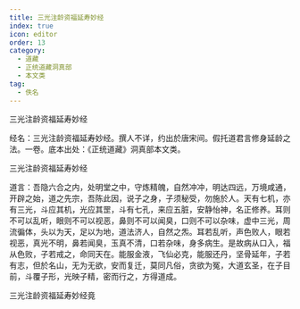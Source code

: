```yaml
---
title: 三光注龄资福延寿妙经
index: true
icon: editor
order: 13
category:
  - 道藏
  - 正统道藏洞真部
  - 本文类
tag:
  - 佚名
---
```


三光注龄资福延寿妙经  

经名：三光注龄资福延寿妙经。撰人不详，约出於唐宋间。假托道君言修身延龄之法。一卷。底本出处：《正统道藏》洞真部本文类。  

三光注龄资福延寿妙经  

道言：吾隐六合之内，处明堂之中，守炼精魄，自然冲冲，明达四远，万境咸通，开辟之始，道之先宗，吾陈此因，说子之身，子须秘受，勿施於人。天有七机，亦有三光，斗应其机，光应其罡，斗有七孔，来应五脏，安静怡神，名正修养。耳则不可以乱听，眼则不可以视恶，鼻则不可以闻臭，口则不可以杂味，虚中三光，周流徧体，头以为天，足以为地，道法济人，自然之炁。耳若乱听，声色败人，眼若视恶，真光不明，鼻若闻臭，玉真不清，口若杂味，身多病生。是故病从口入，福从色败，子若戒之，命同天在。能服金液，飞仙必克，能服还丹，坚骨延年，子若有志，但於名山，无为无欲，安而复迁，莫同凡俗，贪欲为冤，大道玄圣，在子目前，斗覆子形，光映子精，密而行之，方得道成。  

三光注龄资福延寿妙经竟  
